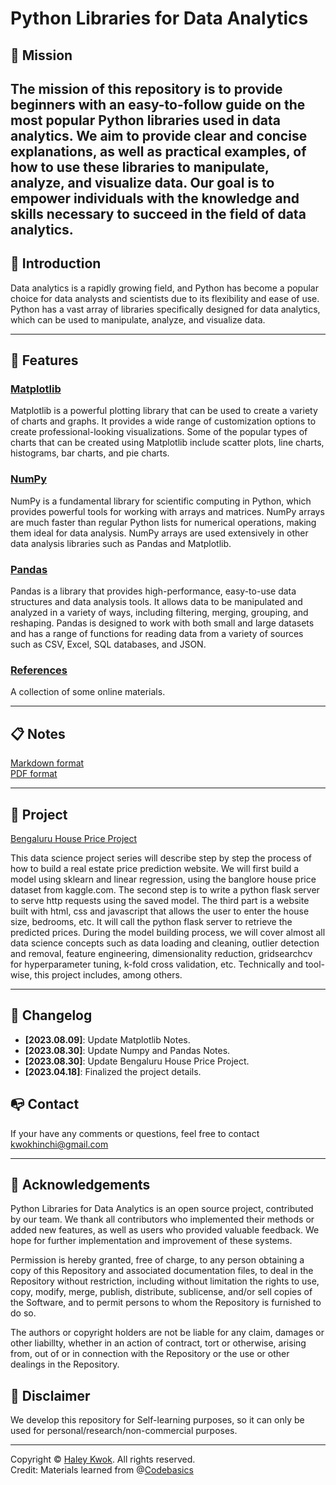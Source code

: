 # Python Libraries for Data Analytics


## 📍 Mission
The mission of this repository is to provide beginners with an easy-to-follow guide on the most popular Python libraries used in data analytics. We aim to provide clear and concise explanations, as well as practical examples, of how to use these libraries to manipulate, analyze, and visualize data. Our goal is to empower individuals with the knowledge and skills necessary to succeed in the field of data analytics.
--- 

## 🔆 Introduction

Data analytics is a rapidly growing field, and Python has become a popular choice for data analysts and scientists due to its flexibility and ease of use. Python has a vast array of libraries specifically designed for data analytics, which can be used to manipulate, analyze, and visualize data.


---

## 🥳 Features

### [Matplotlib](https://github.com/HaleyKwok/Python_Libraries_for_Data_Analytics/tree/main/Matplotlib)

Matplotlib is a powerful plotting library that can be used to create a variety of charts and graphs. It provides a wide range of customization options to create professional-looking visualizations. Some of the popular types of charts that can be created using Matplotlib include scatter plots, line charts, histograms, bar charts, and pie charts.

### [NumPy](https://github.com/HaleyKwok/Python_Libraries_for_Data_Analytics/tree/main/NumPy)

NumPy is a fundamental library for scientific computing in Python, which provides powerful tools for working with arrays and matrices. NumPy arrays are much faster than regular Python lists for numerical operations, making them ideal for data analysis. NumPy arrays are used extensively in other data analysis libraries such as Pandas and Matplotlib.

### [Pandas](https://github.com/HaleyKwok/Python_Libraries_for_Data_Analytics/tree/main/Pandas)

Pandas is a library that provides high-performance, easy-to-use data structures and data analysis tools. It allows data to be manipulated and analyzed in a variety of ways, including filtering, merging, grouping, and reshaping. Pandas is designed to work with both small and large datasets and has a range of functions for reading data from a variety of sources such as CSV, Excel, SQL databases, and JSON.

### [References](https://github.com/HaleyKwok/Python_Libraries_for_Data_Analytics/tree/main/References)
A collection of some online materials.

---
## 📋 Notes
[Markdown format](https://github.com/HaleyKwok/Python_Libraries_for_Data_Analytics/blob/main/DataAnalytics.md)
<br>
[PDF format](https://github.com/HaleyKwok/Python_Libraries_for_Data_Analytics/blob/main/DataAnalytics.pdf)

---

## 🧾 Project
[Bengaluru House Price Project](https://github.com/HaleyKwok/Python_Libraries_for_Data_Analytics/tree/main/Bengaluru_House_Price_Project)

This data science project series will describe step by step the process of how to build a real estate price prediction website. We will first build a model using sklearn and linear regression, using the banglore house price dataset from kaggle.com. The second step is to write a python flask server to serve http requests using the saved model. The third part is a website built with html, css and javascript that allows the user to enter the house size, bedrooms, etc. It will call the python flask server to retrieve the predicted prices. During the model building process, we will cover almost all data science concepts such as data loading and cleaning, outlier detection and removal, feature engineering, dimensionality reduction, gridsearchcv for hyperparameter tuning, k-fold cross validation, etc. Technically and tool-wise, this project includes, among others.

---

## 📝 Changelog
- __[2023.08.09]__: Update Matplotlib Notes.
- __[2023.08.30]__: Update Numpy and Pandas Notes.
- __[2023.08.30]__: Update Bengaluru House Price Project.
- __[2023.04.18]__: Finalized the project details.

## 📭 Contact
If your have any comments or questions, feel free to contact kwokhinchi@gmail.com 

---

## 📖 Acknowledgements
Python Libraries for Data Analytics is an open source project, contributed by our team. We thank all contributors who implemented their methods or added new features, as well as users who provided valuable feedback. We hope for further implementation and improvement of these systems.

Permission is hereby granted, free of charge, to any person obtaining a copy of this Repository and associated documentation files, to deal in the Repository without restriction, including without limitation the rights to use, copy, modify, merge, publish, distribute, sublicense, and/or sell copies of the Software, and to permit persons to whom the Repository is furnished to do so.

The authors or copyright holders are not be liable for any claim, damages or other liabillty, whether in an action of contract, tort or otherwise, arising from, out of or in connection with the Repository or the use or other dealings in the Repository.


## 📢 Disclaimer
We develop this repository for Self-learning purposes, so it can only be used for personal/research/non-commercial purposes.

---

Copyright © [Haley Kwok](https://github.com/HaleyKwok). All rights reserved.
<br>
Credit: Materials learned from @[Codebasics](https://github.com/codebasics)
